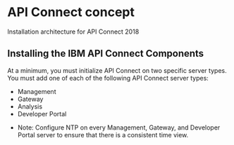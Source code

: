 # API Connect concept
Installation architecture for API Connect 2018

## Installing the IBM API Connect Components
At a minimum, you must initialize API Connect on two specific server types.
You must add one of each of the following API Connect server types:

- Management
- Gateway
- Analysis
- Developer Portal

* Note: Configure NTP on every Management, Gateway, and Developer Portal server to ensure that there is a consistent time view.
